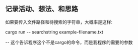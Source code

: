 ## 记录活动、想法、和思路

如果要传入文件路径和待搜索的字符串，大概率是这样:

cargo run -- searchstring example-filename.txt

-- 这个告诉程序这个不是cargo的命令，而是我程序的需要的参数